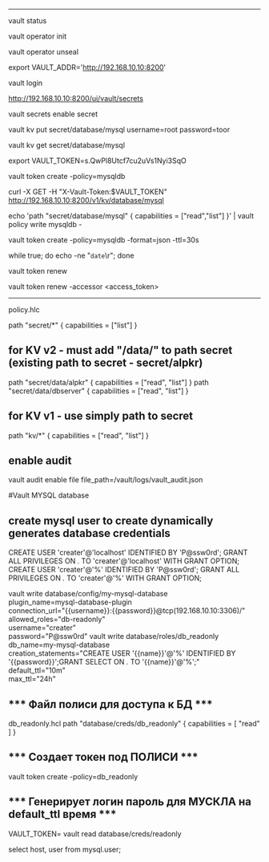 ************************************************************************
vault status

vault operator init

vault operator unseal

export VAULT_ADDR='http://192.168.10.10:8200'

vault login

http://192.168.10.10:8200/ui/vault/secrets

vault secrets enable secret

vault kv put secret/database/mysql username=root password=toor

vault kv get secret/database/mysql

export VAULT_TOKEN=s.QwPl8Utcf7cu2uVs1Nyi3SqO

vault token create -policy=mysqldb

curl -X GET -H "X-Vault-Token:$VAULT_TOKEN" http://192.168.10.10:8200/v1/kv/database/mysql

echo 'path "secret/database/mysql" { capabilities = ["read","list"] }' | vault policy write mysqldb -

vault token create -policy=mysqldb -format=json -ttl=30s

while true; do echo -ne "`date`\r"; done

vault token renew <token>

vault token renew -accessor <access_token>
***********************************************

policy.hlc

path "secret/*" {
  capabilities = ["list"]
}
## for KV v2 - must add "/data/" to path secret (existing path to secret - secret/alpkr)
path "secret/data/alpkr" {
  capabilities = ["read", "list"]
}
path "secret/data/dbserver" {
  capabilities = ["read", "list"]
}
## for KV v1 - use simply path to secret
path "kv/*" {
  capabilities = ["read", "list"]
}

## enable audit

vault audit enable file file_path=/vault/logs/vault_audit.json


#Vault MYSQL database 
## create mysql user to create dynamically generates database credentials
CREATE USER 'creater'@'localhost' IDENTIFIED BY 'P@ssw0rd';
GRANT ALL PRIVILEGES ON *.* TO 'creater'@'localhost' WITH GRANT OPTION;
CREATE USER 'creater'@'%' IDENTIFIED BY 'P@ssw0rd';
GRANT ALL PRIVILEGES ON *.* TO 'creater'@'%' WITH GRANT OPTION;

vault write database/config/my-mysql-database \
    plugin_name=mysql-database-plugin \
    connection_url="{{username}}:{{password}}@tcp(192.168.10.10:3306)/" \
    allowed_roles="db-readonly" \
    username="creater" \
    password="P@ssw0rd"
vault write database/roles/db_readonly \
    db_name=my-mysql-database \
    creation_statements="CREATE USER '{{name}}'@'%' IDENTIFIED BY '{{password}}';GRANT SELECT ON *.* TO '{{name}}'@'%';" \
    default_ttl="10m" \
    max_ttl="24h"
    
## *** Файл полиси для доступа к БД ***    
db_readonly.hcl
path "database/creds/db_readonly" {
  capabilities = [ "read" ]
}

## *** Создает токен под ПОЛИСИ ***
vault token create -policy=db_readonly

## *** Генерирует логин пароль для МУСКЛА на default_ttl время ***
VAULT_TOKEN=<token of policy=db_readonly> vault read database/creds/readonly

select host, user from mysql.user;
